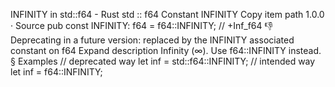 INFINITY in std::f64 - Rust
std
::
f64
Constant
INFINITY
Copy item path
1.0.0
·
Source
pub const INFINITY:
f64
= f64::INFINITY; // +Inf_f64
👎
Deprecating in a future version: replaced by the
INFINITY
associated constant on
f64
Expand description
Infinity (∞).
Use
f64::INFINITY
instead.
§
Examples
// deprecated way
let
inf = std::f64::INFINITY;
// intended way
let
inf = f64::INFINITY;